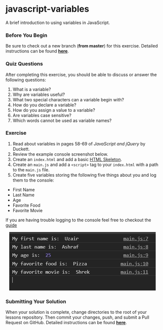 # javascript-variables

A brief introduction to using variables in JavaScript.

### Before You Begin

Be sure to check out a new branch (**from master**) for this exercise. Detailed instructions can be found [**here**](../../guides/before-each-exercise.md).

### Quiz Questions
After completing this exercise, you should be able to discuss or answer the following questions:

1. What is a variable?
1. Why are variables useful?
1. What two special characters can a variable begin with?
1. How do you declare a variable?
1. How do you assign a value to a variable?
1. Are variables case sensitive?
1. Which words cannot be used as variable names?


### Exercise

1. Read about variables in pages 58-69 of _JavaScript and jQuery_ by Duckett.
1. Review the example console screenshot below.
1. Create an `index.html` and add a basic [HTML Skeleton](../html-skeleton/README.md).
1. Create an `main.js` and add a `<script>` tag to your `index.html` with a path to the `main.js` file.
1. Create five variables storing the following five things about you and log them to the console:
  - First Name
  - Last Name
  - Age
  - Favorite Food
  - Favorite Movie

If you are having trouble logging to the console feel free to checkout the [guide](../../guides/logging-to-the-console.md)

<p align="center">
  <img src="images/variables-solution.JPG" alt="js-variables">
</p>

### Submitting Your Solution

When your solution is complete, change directories to the root of your lessons repository. Then commit your changes, push, and submit a Pull Request on GitHub. Detailed instructions can be found [**here**](../../guides/after-each-exercise.md).
